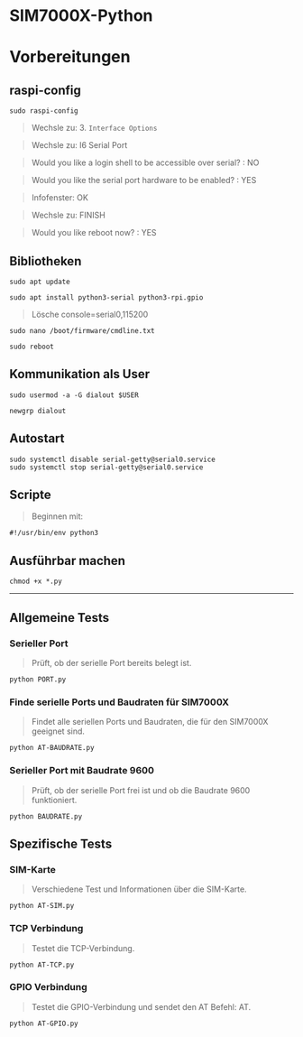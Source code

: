 # SIM7000X-Python

# Vorbereitungen

## raspi-config

```
sudo raspi-config
```

> Wechsle zu: 3. `Interface Options`

> Wechsle zu: I6 Serial Port

> Would you like a login shell to be accessible over serial? : NO

> Would you like the serial port hardware to be enabled? : YES

> Infofenster: OK

> Wechsle zu: FINISH

> Would you like reboot now? : YES

## Bibliotheken

```
sudo apt update
```

```
sudo apt install python3-serial python3-rpi.gpio
```

> Lösche console=serial0,115200

```
sudo nano /boot/firmware/cmdline.txt
```

```
sudo reboot
```

## Kommunikation als User

```
sudo usermod -a -G dialout $USER
```

```
newgrp dialout
```

## Autostart 

```
sudo systemctl disable serial-getty@serial0.service
sudo systemctl stop serial-getty@serial0.service
```

## Scripte

> Beginnen mit:

```
#!/usr/bin/env python3
```

## Ausführbar machen

```
chmod +x *.py
```

---

## Allgemeine Tests

### Serieller Port

> Prüft, ob der serielle Port bereits belegt ist.

```
python PORT.py
```

### Finde serielle Ports und Baudraten für SIM7000X

> Findet alle seriellen Ports und Baudraten, die für den SIM7000X geeignet sind.

```
python AT-BAUDRATE.py
```

### Serieller Port mit Baudrate 9600

> Prüft, ob der serielle Port frei ist und ob die Baudrate 9600 funktioniert.

```
python BAUDRATE.py
```

## Spezifische Tests

### SIM-Karte

> Verschiedene Test und Informationen über die SIM-Karte.

```
python AT-SIM.py
```

### TCP Verbindung

> Testet die TCP-Verbindung.

```
python AT-TCP.py
```

### GPIO Verbindung

> Testet die GPIO-Verbindung und sendet den AT Befehl: AT.

```
python AT-GPIO.py
```
